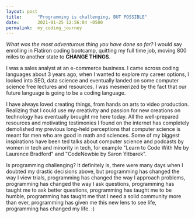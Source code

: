 ```yaml
---
layout: post
title:      "Programming is challenging, BUT POSSIBLE"
date:       2021-01-25 12:56:04 -0500
permalink:  my_coding_journey
---
```



*What was the most adventurous thing you have done so far?* I would say enrolling in Flatiron coding bootcamp, quitting my full time job, moving 800 miles to another state to **CHANGE THINGS**. 

I was a sales analyst at an e-commerce business. I came across coding languages about 3 years ago, when I wanted to explore my career options, I looked into SEO, data science and eventually landed on some computer science free lectures and resources. I was mesmerized by the fact that our future language is going to be a coding language. 

I have always loved creating things, from hands on arts to video production. Realizing that I could use my creativity and passion for new creations on technology has eventually brought me here today. All the well-prepared resources and motivating testimonies I found on the internet has completely demolished my previous long-held perceptions that computer science is meant for men who are good in math and sciences. Some of my biggest inspirations have been ted talks about computer science and podcasts by women in tech and minority in tech, for example "Learn to Code With Me by Laurence Bradford" and "CodeNewbie by Saron Yitbarek".

Is programming challenging? It definitely is, there were many days when I doubted my drastic decisions above, but programming has changed the way I view trials, programming has changed the way I approach problems, programming has changed the way I ask questions, programming has taught me to ask better questions, programming has taught me to be humble, programming has taught me that I need a solid community more than ever, programming has given me this new lens to see life, programming has changed my life. :)




